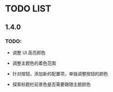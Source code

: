 # TODO LIST

## 1.4.0

### TODO:

- 调整 UI 高亮颜色

- 调整主题色的着色范围

- 针对按钮，添加新的配置项，单独调整按钮的颜色

- 探索标题栏前景色是否需要跟随主题颜色
